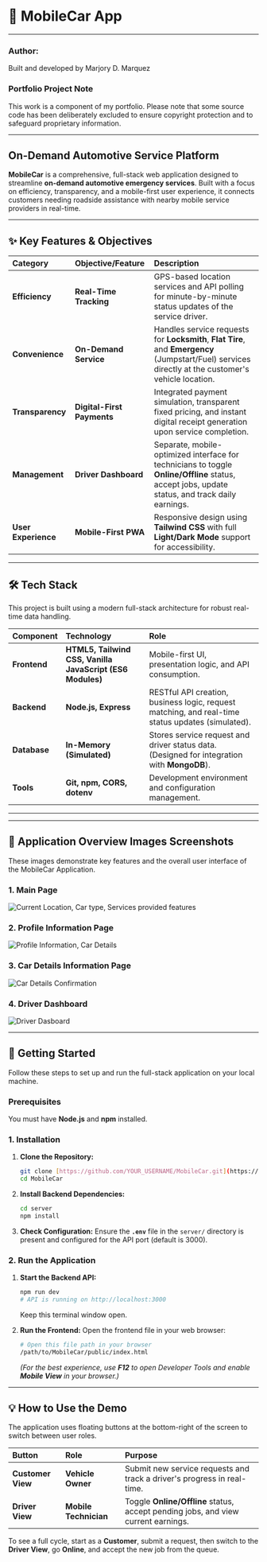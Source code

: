 
# 🚗 MobileCar App

---
### Author:
Built and developed by Marjory D. Marquez

### Portfolio Project Note

This work is a component of my portfolio. Please note that some source code has been deliberately excluded to ensure copyright protection and to safeguard proprietary information.

---

## On-Demand Automotive Service Platform

**MobileCar** is a comprehensive, full-stack web application designed to streamline **on-demand automotive emergency services**. Built with a focus on efficiency, transparency, and a mobile-first user experience, it connects customers needing roadside assistance with nearby mobile service providers in real-time.

---

## ✨ Key Features & Objectives

| Category | Objective/Feature | Description |
| :--- | :--- | :--- |
| **Efficiency** | **Real-Time Tracking** | GPS-based location services and API polling for minute-by-minute status updates of the service driver. |
| **Convenience** | **On-Demand Service** | Handles service requests for **Locksmith**, **Flat Tire**, and **Emergency** (Jumpstart/Fuel) services directly at the customer's vehicle location. |
| **Transparency** | **Digital-First Payments** | Integrated payment simulation, transparent fixed pricing, and instant digital receipt generation upon service completion. |
| **Management** | **Driver Dashboard** | Separate, mobile-optimized interface for technicians to toggle **Online/Offline** status, accept jobs, update status, and track daily earnings. |
| **User Experience** | **Mobile-First PWA** | Responsive design using **Tailwind CSS** with full **Light/Dark Mode** support for accessibility. |

---

## 🛠️ Tech Stack

This project is built using a modern full-stack architecture for robust real-time data handling.

| Component | Technology | Role |
| :--- | :--- | :--- |
| **Frontend** | **HTML5, Tailwind CSS, Vanilla JavaScript (ES6 Modules)** | Mobile-first UI, presentation logic, and API consumption. |
| **Backend** | **Node.js, Express** | RESTful API creation, business logic, request matching, and real-time status updates (simulated). |
| **Database** | **In-Memory (Simulated)** | Stores service request and driver status data. (Designed for integration with **MongoDB**). |
| **Tools** | **Git, npm, CORS, dotenv** | Development environment and configuration management. |

---


***

## 📸 Application Overview Images Screenshots

These images demonstrate key features and the overall user interface of the MobileCar Application.


### 1. Main Page

![Current Location, Car type, Services provided features](/images/screenshots/main-page.png)


### 2. Profile Information Page

![Profile Information, Car Details](/images/screenshots/my-profile-section.png)


### 3. Car Details Information Page

![Car Details Confirmation](/images/screenshots/car-confirm-details.png)


### 4. Driver Dashboard

![Driver Dasboard](/images/screenshots/driver-dashboard.png)



---

## 🚀 Getting Started

Follow these steps to set up and run the full-stack application on your local machine.

### Prerequisites

You must have **Node.js** and **npm** installed.

### 1. Installation

1.  **Clone the Repository:**
    ```bash
    git clone [https://github.com/YOUR_USERNAME/MobileCar.git](https://github.com/YOUR_USERNAME/MobileCar.git)
    cd MobileCar
    ```
2.  **Install Backend Dependencies:**
    ```bash
    cd server
    npm install
    ```
3.  **Check Configuration:** Ensure the **`.env`** file in the `server/` directory is present and configured for the API port (default is 3000).

### 2. Run the Application

1.  **Start the Backend API:**
    ```bash
    npm run dev
    # API is running on http://localhost:3000
    ```
    Keep this terminal window open.

2.  **Run the Frontend:**
    Open the frontend file in your web browser:
    ```bash
    # Open this file path in your browser
    /path/to/MobileCar/public/index.html
    ```
    *(For the best experience, use **F12** to open Developer Tools and enable **Mobile View** in your browser.)*

---

## 💡 How to Use the Demo

The application uses floating buttons at the bottom-right of the screen to switch between user roles.

| Button | Role | Purpose |
| :--- | :--- | :--- |
| **Customer View** | **Vehicle Owner** | Submit new service requests and track a driver's progress in real-time. |
| **Driver View** | **Mobile Technician** | Toggle **Online/Offline** status, accept pending jobs, and view current earnings. |

To see a full cycle, start as a **Customer**, submit a request, then switch to the **Driver View**, go **Online**, and accept the new job from the queue.